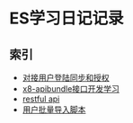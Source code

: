 # ES学习日记记录

## 索引

- [对接用户登陆同步和授权](./对接用户登陆同步和授权.md)
- [x8-apibundle接口开发学习](./x8-apibundle接口开发.md)
- [restful api](./retful-api.md)
- [用户批量导入脚本](./201708/bmk-import.md)